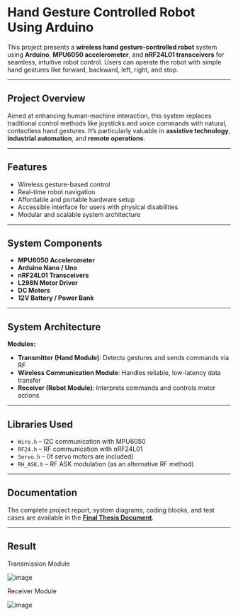 # Hand Gesture Controlled Robot Using Arduino

This project presents a **wireless hand gesture-controlled robot** system using **Arduino**, **MPU6050 accelerometer**, and **nRF24L01 transceivers** for seamless, intuitive robot control. Users can operate the robot with simple hand gestures like forward, backward, left, right, and stop.

---

##  Project Overview

Aimed at enhancing human-machine interaction, this system replaces traditional control methods like joysticks and voice commands with natural, contactless hand gestures. It’s particularly valuable in **assistive technology**, **industrial automation**, and **remote operations**.

---

##  Features

- Wireless gesture-based control
- Real-time robot navigation
- Affordable and portable hardware setup
- Accessible interface for users with physical disabilities
- Modular and scalable system architecture

---

##  System Components

- **MPU6050 Accelerometer**
- **Arduino Nano / Uno**
- **nRF24L01 Transceivers**
- **L298N Motor Driver**
- **DC Motors**
- **12V Battery / Power Bank**

---

##  System Architecture

**Modules:**
- **Transmitter (Hand Module)**: Detects gestures and sends commands via RF
- **Wireless Communication Module**: Handles reliable, low-latency data transfer
- **Receiver (Robot Module)**: Interprets commands and controls motor actions

---

##  Libraries Used

- `Wire.h` – I2C communication with MPU6050
- `RF24.h` – RF communication with nRF24L01
- `Servo.h` – (If servo motors are included)
- `RH_ASK.h` – RF ASK modulation (as an alternative RF method)

---


##  Documentation

The complete project report, system diagrams, coding blocks, and test cases are available in the **[Final Thesis Document](./Final_Thesis.pdf)**.

---

## Result

Transmission Module

![image](https://github.com/user-attachments/assets/c41f17ed-0cb0-4199-9a9d-71af264718d2)

Receiver Module

![image](https://github.com/user-attachments/assets/b25e88b1-89aa-4025-957d-012cd5c36e8d)

 
